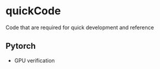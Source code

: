 # quickCode
Code that are required for quick development and reference

## Pytorch

 - GPU verification
 